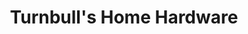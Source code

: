 ---
title: "Turnbull's Home Hardware"
url: /north-berwick/turnbulls-home-hardware/
shop: Eisenwaren
---